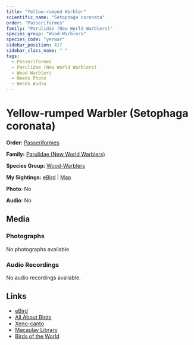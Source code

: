 ```yaml
---
title: "Yellow-rumped Warbler"
scientific_name: "Setophaga coronata"
order: "Passeriformes"
family: "Parulidae (New World Warblers)"
species_group: "Wood-Warblers"
species_code: "yerwar"
sidebar_position: 417
sidebar_class_name: " "
tags: 
  - Passeriformes
  - Parulidae (New World Warblers)
  - Wood-Warblers
  - Needs Photo
  - Needs Audio
---
```


# Yellow-rumped Warbler (Setophaga coronata)

**Order:** [Passeriformes](/tags/passeriformes)

**Family:** [Parulidae (New World Warblers)](/tags/parulidae-new-world-warblers)

**Species Group:** [Wood-Warblers](/tags/wood-warblers)

**My Sightings:** [eBird](https://ebird.org/lifelist?r=world&time=life&spp=yerwar) | [Map](/map?species_code=yerwar)

**Photo**: No 

**Audio**: No

## Media
### Photographs
No photographs available.

### Audio Recordings
No audio recordings available.

## Links
* [eBird](https://ebird.org/species/yerwar) 
* [All About Birds](https://www.allaboutbirds.org/guide/yerwar) 
* [Xeno-canto](https://www.xeno-canto.org/species/setophaga-coronata) 
* [Macaulay Library](https://search.macaulaylibrary.org/catalog?taxonCode=yerwar&sort=rating_rank_desc)
* [Birds of the World](https://birdsoftheworld.org/bow/species/yerwar)
